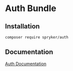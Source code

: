 # Auth Bundle

## Installation

```
composer require spryker/auth
```

## Documentation

[Auth Documentation](https://spryker.github.io/auth/index.html)




